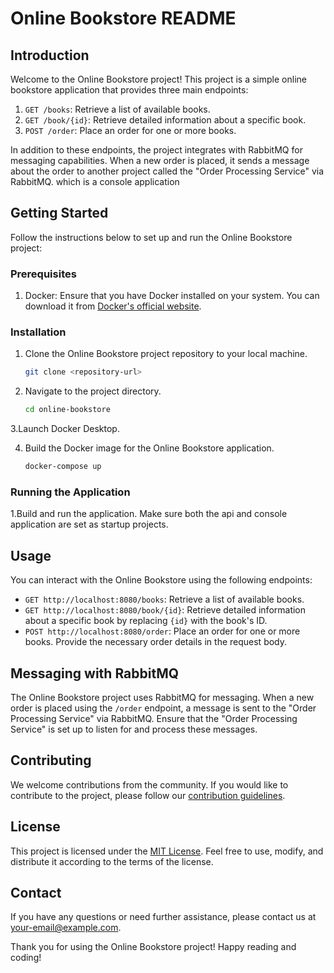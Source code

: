 # Online Bookstore README

## Introduction

Welcome to the Online Bookstore project! This project is a simple online bookstore application that provides three main endpoints: 

1. `GET /books`: Retrieve a list of available books.
2. `GET /book/{id}`: Retrieve detailed information about a specific book.
3. `POST /order`: Place an order for one or more books.

In addition to these endpoints, the project integrates with RabbitMQ for messaging capabilities. When a new order is placed, it sends a message about the order to another project called the "Order Processing Service" via RabbitMQ.
which is a console application
## Getting Started

Follow the instructions below to set up and run the Online Bookstore project:

### Prerequisites

1. Docker: Ensure that you have Docker installed on your system. You can download it from [Docker's official website](https://www.docker.com/get-started).

### Installation

1. Clone the Online Bookstore project repository to your local machine.

   ```bash
   git clone <repository-url>
   ```

2. Navigate to the project directory.

   ```bash
   cd online-bookstore
   ```
3.Launch Docker Desktop. 

4. Build the Docker image for the Online Bookstore application.

   ```bash
   docker-compose up
   ```

### Running the Application

1.Build and run the application. Make sure both the api and console application are set as startup projects.

## Usage

You can interact with the Online Bookstore using the following endpoints:

- `GET http://localhost:8080/books`: Retrieve a list of available books.
- `GET http://localhost:8080/book/{id}`: Retrieve detailed information about a specific book by replacing `{id}` with the book's ID.
- `POST http://localhost:8080/order`: Place an order for one or more books. Provide the necessary order details in the request body.

## Messaging with RabbitMQ

The Online Bookstore project uses RabbitMQ for messaging. When a new order is placed using the `/order` endpoint, a message is sent to the "Order Processing Service" via RabbitMQ. Ensure that the "Order Processing Service" is set up to listen for and process these messages.

## Contributing

We welcome contributions from the community. If you would like to contribute to the project, please follow our [contribution guidelines](CONTRIBUTING.md).

## License

This project is licensed under the [MIT License](LICENSE). Feel free to use, modify, and distribute it according to the terms of the license.

## Contact

If you have any questions or need further assistance, please contact us at [your-email@example.com](mailto:your-email@example.com).

Thank you for using the Online Bookstore project! Happy reading and coding!
